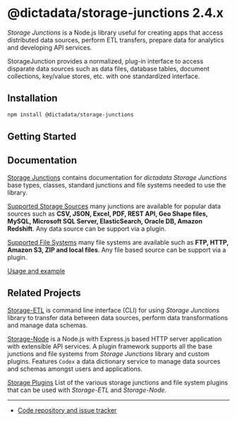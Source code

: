 # @dictadata/storage-junctions 2.4.x

_Storage Junctions_ is a Node.js library useful for creating apps that access distributed data sources, perform ETL transfers, prepare data for analytics and developing API services.

StorageJunction provides a normalized, plug-in interface to access disparate data sources such as data files, database tables, document collections, key/value stores, etc. with one standardized interface.

## Installation

```bash
npm install @dictadata/storage-junctions
```

## Getting Started

## Documentation

[Storage Junctions](https://github.com/dictadata/storage-junctions/docs/) contains documentation for _dictadata Storage Junctions_ base types, classes, standard junctions and file systems needed to use the library.

[Supported Storage Sources](docs/junctions/) many junctions are available for popular data sources such as **CSV, JSON, Excel, PDF, REST API, Geo Shape files, MySQL, Microsoft SQL Server, ElasticSearch, Oracle DB, Amazon Redshift**.  Any data source can be support via a plugin.

[Supported File Systems](docs/filesystems/) many file systems are available such as **FTP, HTTP, Amazon S3, ZIP and local files**.  Any file based source can be support via a plugin.

[Usage and example](docs/examples/)

## Related Projects

[Storage-ETL](https://github.com/dictadata/storage-etl) is command line interface (CLI) for using _Storage Junctions_ library to transfer data between data sources, perform data transformations and manage data schemas.

[Storage-Node](https://github.com/dictadata/storage-node) is a Node.js with Express.js based HTTP server application with extensible API services. A plugin framework supports all the base junctions and file systems from _Storage Junctions_ library and custom plugins. Features `Codex` a data dictionary service to manage data sources and schemas amongst users and applications.

[Storage Plugins](https://github.com/dictadata/storage-junctions/docs/plugins.md) List of the various storage junctions and file system plugins that can be used with _Storage-ETL_ and _Storage-Node_.

---

* [Code repository and issue tracker](https://github.com/dictadata/storage-junctions)
  